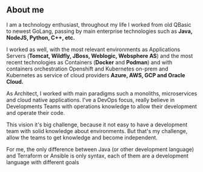 ## About me 

I am a technology enthusiast, throughout my life I worked from old QBasic to newest GoLang, 
passing by main enterprise technologies such as **Java, NodeJS, Python, C++, etc.**


I worked as well, with the most relevant environments as Applications Servers 
(**Tomcat, Wildfly, JBoss, Weblogic, Websphere AS**) and the most recent technologies as 
Containers (**Docker** and **Podman**) and with containers orchestration Openshift and 
Kubernetes on-prem and Kubernetes as service of cloud providers **Azure, AWS, GCP 
and Oracle Cloud.**


As Architect, I worked with main paradigms such a monoliths, microservices 
and cloud native applications. I've a DevOps focus, really believe in Developments 
Teams with operations knowledge to allow their development and operate their code.


This vision it's big challenge, because it not easy to have a development 
team with solid knowledge about environments. But that's my challenge, 
allow the teams to get knowledge and become independent.


For me, the only difference between Java (or other development language) 
and Terraform or Ansible is only syntax, each of them are a development language with 
different goals

